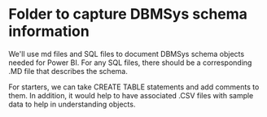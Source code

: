 # Folder to capture DBMSys schema information
We'll use md files and SQL files to document DBMSys schema objects needed for Power BI. For any SQL files, 
there should be a corresponding .MD file that describes the schema. 
  
For starters, we can take CREATE TABLE statements and add comments to them. In addition, it would help to have associated .CSV files
with sample data to help in understanding objects.
